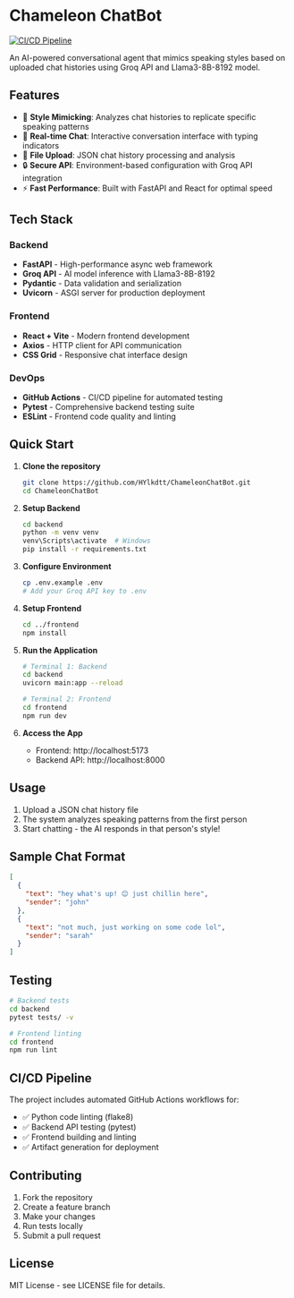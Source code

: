 # Chameleon ChatBot

[![CI/CD Pipeline](https://github.com/HYlkdtt/ChameleonChatBot/actions/workflows/ci-cd.yml/badge.svg)](https://github.com/HYlkdtt/ChameleonChatBot/actions/workflows/ci-cd.yml)

An AI-powered conversational agent that mimics speaking styles based on uploaded chat histories using Groq API and Llama3-8B-8192 model.

## Features

- 🤖 **Style Mimicking**: Analyzes chat histories to replicate specific speaking patterns
- 🚀 **Real-time Chat**: Interactive conversation interface with typing indicators
- 📁 **File Upload**: JSON chat history processing and analysis
- 🔒 **Secure API**: Environment-based configuration with Groq API integration
- ⚡ **Fast Performance**: Built with FastAPI and React for optimal speed

## Tech Stack

### Backend
- **FastAPI** - High-performance async web framework
- **Groq API** - AI model inference with Llama3-8B-8192
- **Pydantic** - Data validation and serialization
- **Uvicorn** - ASGI server for production deployment

### Frontend  
- **React + Vite** - Modern frontend development
- **Axios** - HTTP client for API communication
- **CSS Grid** - Responsive chat interface design

### DevOps
- **GitHub Actions** - CI/CD pipeline for automated testing
- **Pytest** - Comprehensive backend testing suite
- **ESLint** - Frontend code quality and linting

## Quick Start

1. **Clone the repository**
   ```bash
   git clone https://github.com/HYlkdtt/ChameleonChatBot.git
   cd ChameleonChatBot
   ```

2. **Setup Backend**
   ```bash
   cd backend
   python -m venv venv
   venv\Scripts\activate  # Windows
   pip install -r requirements.txt
   ```

3. **Configure Environment**
   ```bash
   cp .env.example .env
   # Add your Groq API key to .env
   ```

4. **Setup Frontend**
   ```bash
   cd ../frontend
   npm install
   ```

5. **Run the Application**
   ```bash
   # Terminal 1: Backend
   cd backend
   uvicorn main:app --reload

   # Terminal 2: Frontend  
   cd frontend
   npm run dev
   ```

6. **Access the App**
   - Frontend: http://localhost:5173
   - Backend API: http://localhost:8000

## Usage

1. Upload a JSON chat history file
2. The system analyzes speaking patterns from the first person
3. Start chatting - the AI responds in that person's style!

## Sample Chat Format

```json
[
  {
    "text": "hey what's up! 😊 just chillin here",
    "sender": "john"
  },
  {
    "text": "not much, just working on some code lol", 
    "sender": "sarah"
  }
]
```

## Testing

```bash
# Backend tests
cd backend
pytest tests/ -v

# Frontend linting
cd frontend  
npm run lint
```

## CI/CD Pipeline

The project includes automated GitHub Actions workflows for:
- ✅ Python code linting (flake8)
- ✅ Backend API testing (pytest)
- ✅ Frontend building and linting
- ✅ Artifact generation for deployment

## Contributing

1. Fork the repository
2. Create a feature branch
3. Make your changes
4. Run tests locally
5. Submit a pull request

## License

MIT License - see LICENSE file for details.
